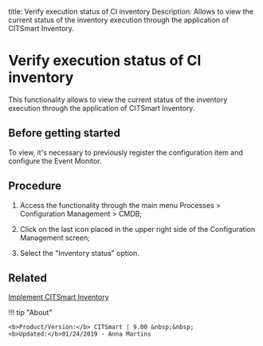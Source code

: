 title: Verify execution status of CI inventory
Description: Allows to view the current status of the inventory execution through the application of CITSmart Inventory.
# Verify execution status of CI inventory

This functionality allows to view the current status of the inventory execution
through the application of CITSmart Inventory.

Before getting started
--------------------------

To view, it's necessary to previously register the configuration item and
configure the Event Monitor.

Procedure
-------------

1.  Access the functionality through the main menu Processes \> Configuration
    Management \> CMDB;

2.  Click on the last icon placed in the upper right side of the Configuration
    Management screen;

3.  Select the "Inventory status" option.

Related
----------

[Implement CITSmart Inventory](/en-us/citsmart-platform-8/additional-features/add-ons/inventory.html)


!!! tip "About"

    <b>Product/Version:</b> CITSmart | 9.00 &nbsp;&nbsp;
    <b>Updated:</b>01/24/2019 - Anna Martins
